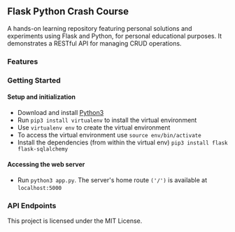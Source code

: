 ## Flask Python Crash Course

A hands-on learning repository featuring personal solutions and experiments using Flask and Python, for personal educational purposes. It demonstrates a RESTful API for managing CRUD operations.

### Features

### Getting Started

#### Setup and initialization

- Download and install [Python3](https://www.python.org/downloads/)
- Run `pip3 install virtualenv` to install the virtual environment
- Use `virtualenv env` to create the virtual environment
- To access the virtual environment use `source env/bin/activate`
- Install the dependencies (from within the virtual env) `pip3 install flask flask-sqlalchemy`

#### Accessing the web server

- Run `python3 app.py`. The server's home route `('/')` is available at `localhost:5000`

### API Endpoints

This project is licensed under the MIT License.
